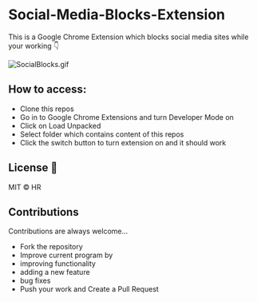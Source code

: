 # Social-Media-Blocks-Extension
This is a Google Chrome Extension which blocks social media sites while your working 👇

![SocialBlocks.gif](https://user-images.githubusercontent.com/101202952/180427624-243f3b2f-df90-4380-a30e-af4c76f135b6.gif)


## How to access:

- Clone this repos
- Go in to Google Chrome Extensions and turn Developer Mode on
- Click on Load Unpacked
- Select folder which contains content of this repos
- Click the switch button to turn extension on and it should work


## License  📝

MIT © HR

## Contributions
Contributions are always welcome...

- Fork the repository
- Improve current program by
- improving functionality
- adding a new feature
- bug fixes
- Push your work and Create a Pull Request

